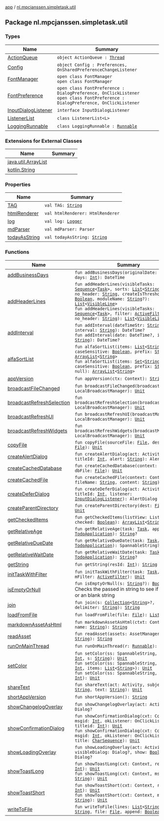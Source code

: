 [app](../index.md) / [nl.mpcjanssen.simpletask.util](.)

## Package nl.mpcjanssen.simpletask.util

### Types

| Name | Summary |
|---|---|
| [ActionQueue](-action-queue/index.md) | `object ActionQueue : `[`Thread`](http://docs.oracle.com/javase/6/docs/api/java/lang/Thread.html) |
| [Config](-config/index.md) | `object Config : Preferences, OnSharedPreferenceChangeListener` |
| [FontManager](-font-manager/index.md) | `open class FontManager`<br>`open class FontManager` |
| [FontPreference](-font-preference/index.md) | `open class FontPreference : DialogPreference, OnClickListener`<br>`open class FontPreference : DialogPreference, OnClickListener` |
| [InputDialogListener](-input-dialog-listener/index.md) | `interface InputDialogListener` |
| [ListenerList](-listener-list/index.md) | `class ListenerList<L>` |
| [LoggingRunnable](-logging-runnable/index.md) | `class LoggingRunnable : `[`Runnable`](http://docs.oracle.com/javase/6/docs/api/java/lang/Runnable.html) |

### Extensions for External Classes

| Name | Summary |
|---|---|
| [java.util.ArrayList](java.util.-array-list/index.md) |  |
| [kotlin.String](kotlin.-string/index.md) |  |

### Properties

| Name | Summary |
|---|---|
| [TAG](-t-a-g.md) | `val TAG: `[`String`](https://kotlinlang.org/api/latest/jvm/stdlib/kotlin/-string/index.html) |
| [htmlRenderer](html-renderer.md) | `val htmlRenderer: HtmlRenderer` |
| [log](log.md) | `val log: `[`Logger`](../nl.mpcjanssen.simpletask/-logger/index.md) |
| [mdParser](md-parser.md) | `val mdParser: Parser` |
| [todayAsString](today-as-string.md) | `val todayAsString: `[`String`](https://kotlinlang.org/api/latest/jvm/stdlib/kotlin/-string/index.html) |

### Functions

| Name | Summary |
|---|---|
| [addBusinessDays](add-business-days.md) | `fun addBusinessDays(originalDate: DateTime, days: `[`Int`](https://kotlinlang.org/api/latest/jvm/stdlib/kotlin/-int/index.html)`): DateTime` |
| [addHeaderLines](add-header-lines.md) | `fun addHeaderLines(visibleTasks: `[`Sequence`](https://kotlinlang.org/api/latest/jvm/stdlib/kotlin.sequences/-sequence/index.html)`<`[`Task`](../nl.mpcjanssen.simpletask.task/-task/index.md)`>, sorts: `[`List`](https://kotlinlang.org/api/latest/jvm/stdlib/kotlin.collections/-list/index.html)`<`[`String`](https://kotlinlang.org/api/latest/jvm/stdlib/kotlin/-string/index.html)`>, no_header: `[`String`](https://kotlinlang.org/api/latest/jvm/stdlib/kotlin/-string/index.html)`, createIsThreshold: `[`Boolean`](https://kotlinlang.org/api/latest/jvm/stdlib/kotlin/-boolean/index.html)`, moduleName: `[`String`](https://kotlinlang.org/api/latest/jvm/stdlib/kotlin/-string/index.html)`?): `[`List`](https://kotlinlang.org/api/latest/jvm/stdlib/kotlin.collections/-list/index.html)`<`[`VisibleLine`](../nl.mpcjanssen.simpletask/-visible-line/index.md)`>`<br>`fun addHeaderLines(visibleTasks: `[`Sequence`](https://kotlinlang.org/api/latest/jvm/stdlib/kotlin.sequences/-sequence/index.html)`<`[`Task`](../nl.mpcjanssen.simpletask.task/-task/index.md)`>, filter: `[`ActiveFilter`](../nl.mpcjanssen.simpletask/-active-filter/index.md)`, no_header: `[`String`](https://kotlinlang.org/api/latest/jvm/stdlib/kotlin/-string/index.html)`): `[`List`](https://kotlinlang.org/api/latest/jvm/stdlib/kotlin.collections/-list/index.html)`<`[`VisibleLine`](../nl.mpcjanssen.simpletask/-visible-line/index.md)`>` |
| [addInterval](add-interval.md) | `fun addInterval(dateTimeStr: `[`String`](https://kotlinlang.org/api/latest/jvm/stdlib/kotlin/-string/index.html)`?, interval: `[`String`](https://kotlinlang.org/api/latest/jvm/stdlib/kotlin/-string/index.html)`): DateTime?`<br>`fun addInterval(date: DateTime?, interval: `[`String`](https://kotlinlang.org/api/latest/jvm/stdlib/kotlin/-string/index.html)`): DateTime?` |
| [alfaSortList](alfa-sort-list.md) | `fun alfaSortList(items: `[`List`](https://kotlinlang.org/api/latest/jvm/stdlib/kotlin.collections/-list/index.html)`<`[`String`](https://kotlinlang.org/api/latest/jvm/stdlib/kotlin/-string/index.html)`>, caseSensitive: `[`Boolean`](https://kotlinlang.org/api/latest/jvm/stdlib/kotlin/-boolean/index.html)`, prefix: `[`String`](https://kotlinlang.org/api/latest/jvm/stdlib/kotlin/-string/index.html)`?): `[`ArrayList`](http://docs.oracle.com/javase/6/docs/api/java/util/ArrayList.html)`<`[`String`](https://kotlinlang.org/api/latest/jvm/stdlib/kotlin/-string/index.html)`>`<br>`fun alfaSortList(items: `[`Set`](https://kotlinlang.org/api/latest/jvm/stdlib/kotlin.collections/-set/index.html)`<`[`String`](https://kotlinlang.org/api/latest/jvm/stdlib/kotlin/-string/index.html)`>, caseSensitive: `[`Boolean`](https://kotlinlang.org/api/latest/jvm/stdlib/kotlin/-boolean/index.html)`, prefix: `[`String`](https://kotlinlang.org/api/latest/jvm/stdlib/kotlin/-string/index.html)`? = null): `[`ArrayList`](http://docs.oracle.com/javase/6/docs/api/java/util/ArrayList.html)`<`[`String`](https://kotlinlang.org/api/latest/jvm/stdlib/kotlin/-string/index.html)`>` |
| [appVersion](app-version.md) | `fun appVersion(ctx: Context): `[`String`](https://kotlinlang.org/api/latest/jvm/stdlib/kotlin/-string/index.html) |
| [broadcastFileChanged](broadcast-file-changed.md) | `fun broadcastFileChanged(broadcastManager: LocalBroadcastManager): `[`Unit`](https://kotlinlang.org/api/latest/jvm/stdlib/kotlin/-unit/index.html) |
| [broadcastRefreshSelection](broadcast-refresh-selection.md) | `fun broadcastRefreshSelection(broadcastManager: LocalBroadcastManager): `[`Unit`](https://kotlinlang.org/api/latest/jvm/stdlib/kotlin/-unit/index.html) |
| [broadcastRefreshUI](broadcast-refresh-u-i.md) | `fun broadcastRefreshUI(broadcastManager: LocalBroadcastManager): `[`Unit`](https://kotlinlang.org/api/latest/jvm/stdlib/kotlin/-unit/index.html) |
| [broadcastRefreshWidgets](broadcast-refresh-widgets.md) | `fun broadcastRefreshWidgets(broadcastManager: LocalBroadcastManager): `[`Unit`](https://kotlinlang.org/api/latest/jvm/stdlib/kotlin/-unit/index.html) |
| [copyFile](copy-file.md) | `fun copyFile(sourceFile: `[`File`](http://docs.oracle.com/javase/6/docs/api/java/io/File.html)`, destFile: `[`File`](http://docs.oracle.com/javase/6/docs/api/java/io/File.html)`): `[`Unit`](https://kotlinlang.org/api/latest/jvm/stdlib/kotlin/-unit/index.html) |
| [createAlertDialog](create-alert-dialog.md) | `fun createAlertDialog(act: Activity, titleId: `[`Int`](https://kotlinlang.org/api/latest/jvm/stdlib/kotlin/-int/index.html)`, alert: `[`String`](https://kotlinlang.org/api/latest/jvm/stdlib/kotlin/-string/index.html)`): AlertDialog` |
| [createCachedDatabase](create-cached-database.md) | `fun createCachedDatabase(context: Context, dbFile: `[`File`](http://docs.oracle.com/javase/6/docs/api/java/io/File.html)`): `[`Unit`](https://kotlinlang.org/api/latest/jvm/stdlib/kotlin/-unit/index.html) |
| [createCachedFile](create-cached-file.md) | `fun createCachedFile(context: Context, fileName: `[`String`](https://kotlinlang.org/api/latest/jvm/stdlib/kotlin/-string/index.html)`, content: `[`String`](https://kotlinlang.org/api/latest/jvm/stdlib/kotlin/-string/index.html)`): `[`Unit`](https://kotlinlang.org/api/latest/jvm/stdlib/kotlin/-unit/index.html) |
| [createDeferDialog](create-defer-dialog.md) | `fun createDeferDialog(act: Activity, titleId: `[`Int`](https://kotlinlang.org/api/latest/jvm/stdlib/kotlin/-int/index.html)`, listener: `[`InputDialogListener`](-input-dialog-listener/index.md)`): AlertDialog` |
| [createParentDirectory](create-parent-directory.md) | `fun createParentDirectory(dest: `[`File`](http://docs.oracle.com/javase/6/docs/api/java/io/File.html)`?): `[`Unit`](https://kotlinlang.org/api/latest/jvm/stdlib/kotlin/-unit/index.html) |
| [getCheckedItems](get-checked-items.md) | `fun getCheckedItems(listView: ListView, checked: `[`Boolean`](https://kotlinlang.org/api/latest/jvm/stdlib/kotlin/-boolean/index.html)`): `[`ArrayList`](http://docs.oracle.com/javase/6/docs/api/java/util/ArrayList.html)`<`[`String`](https://kotlinlang.org/api/latest/jvm/stdlib/kotlin/-string/index.html)`>` |
| [getRelativeAge](get-relative-age.md) | `fun getRelativeAge(task: `[`Task`](../nl.mpcjanssen.simpletask.task/-task/index.md)`, app: `[`TodoApplication`](../nl.mpcjanssen.simpletask/-todo-application/index.md)`): `[`String`](https://kotlinlang.org/api/latest/jvm/stdlib/kotlin/-string/index.html)`?` |
| [getRelativeDueDate](get-relative-due-date.md) | `fun getRelativeDueDate(task: `[`Task`](../nl.mpcjanssen.simpletask.task/-task/index.md)`, app: `[`TodoApplication`](../nl.mpcjanssen.simpletask/-todo-application/index.md)`): SpannableString?` |
| [getRelativeWaitDate](get-relative-threshold-date.md) | `fun getRelativeWaitDate(task: `[`Task`](../nl.mpcjanssen.simpletask.task/-task/index.md)`, app: `[`TodoApplication`](../nl.mpcjanssen.simpletask/-todo-application/index.md)`): `[`String`](https://kotlinlang.org/api/latest/jvm/stdlib/kotlin/-string/index.html)`?` |
| [getString](get-string.md) | `fun getString(resId: `[`Int`](https://kotlinlang.org/api/latest/jvm/stdlib/kotlin/-int/index.html)`): `[`String`](https://kotlinlang.org/api/latest/jvm/stdlib/kotlin/-string/index.html) |
| [initTaskWithFilter](init-task-with-filter.md) | `fun initTaskWithFilter(task: `[`Task`](../nl.mpcjanssen.simpletask.task/-task/index.md)`, mFilter: `[`ActiveFilter`](../nl.mpcjanssen.simpletask/-active-filter/index.md)`): `[`Unit`](https://kotlinlang.org/api/latest/jvm/stdlib/kotlin/-unit/index.html) |
| [isEmptyOrNull](is-empty-or-null.md) | `fun isEmptyOrNull(s: `[`String`](https://kotlinlang.org/api/latest/jvm/stdlib/kotlin/-string/index.html)`?): `[`Boolean`](https://kotlinlang.org/api/latest/jvm/stdlib/kotlin/-boolean/index.html)<br>Checks the passed in string to see if it is null or an blank string |
| [join](join.md) | `fun join(s: `[`Collection`](https://kotlinlang.org/api/latest/jvm/stdlib/kotlin.collections/-collection/index.html)`<`[`String`](https://kotlinlang.org/api/latest/jvm/stdlib/kotlin/-string/index.html)`>?, delimiter: `[`String`](https://kotlinlang.org/api/latest/jvm/stdlib/kotlin/-string/index.html)`): `[`String`](https://kotlinlang.org/api/latest/jvm/stdlib/kotlin/-string/index.html) |
| [loadFromFile](load-from-file.md) | `fun loadFromFile(file: `[`File`](http://docs.oracle.com/javase/6/docs/api/java/io/File.html)`): `[`List`](https://kotlinlang.org/api/latest/jvm/stdlib/kotlin.collections/-list/index.html)`<`[`String`](https://kotlinlang.org/api/latest/jvm/stdlib/kotlin/-string/index.html)`>` |
| [markdownAssetAsHtml](markdown-asset-as-html.md) | `fun markdownAssetAsHtml(ctxt: Context, name: `[`String`](https://kotlinlang.org/api/latest/jvm/stdlib/kotlin/-string/index.html)`): `[`String`](https://kotlinlang.org/api/latest/jvm/stdlib/kotlin/-string/index.html) |
| [readAsset](read-asset.md) | `fun readAsset(assets: AssetManager, name: `[`String`](https://kotlinlang.org/api/latest/jvm/stdlib/kotlin/-string/index.html)`): `[`String`](https://kotlinlang.org/api/latest/jvm/stdlib/kotlin/-string/index.html) |
| [runOnMainThread](run-on-main-thread.md) | `fun runOnMainThread(r: `[`Runnable`](http://docs.oracle.com/javase/6/docs/api/java/lang/Runnable.html)`): `[`Unit`](https://kotlinlang.org/api/latest/jvm/stdlib/kotlin/-unit/index.html) |
| [setColor](set-color.md) | `fun setColor(ss: SpannableString, color: `[`Int`](https://kotlinlang.org/api/latest/jvm/stdlib/kotlin/-int/index.html)`, s: `[`String`](https://kotlinlang.org/api/latest/jvm/stdlib/kotlin/-string/index.html)`): `[`Unit`](https://kotlinlang.org/api/latest/jvm/stdlib/kotlin/-unit/index.html)<br>`fun setColor(ss: SpannableString, color: `[`Int`](https://kotlinlang.org/api/latest/jvm/stdlib/kotlin/-int/index.html)`, items: `[`List`](https://kotlinlang.org/api/latest/jvm/stdlib/kotlin.collections/-list/index.html)`<`[`String`](https://kotlinlang.org/api/latest/jvm/stdlib/kotlin/-string/index.html)`>): `[`Unit`](https://kotlinlang.org/api/latest/jvm/stdlib/kotlin/-unit/index.html)<br>`fun setColor(ss: SpannableString, color: `[`Int`](https://kotlinlang.org/api/latest/jvm/stdlib/kotlin/-int/index.html)`): `[`Unit`](https://kotlinlang.org/api/latest/jvm/stdlib/kotlin/-unit/index.html) |
| [shareText](share-text.md) | `fun shareText(act: Activity, subject: `[`String`](https://kotlinlang.org/api/latest/jvm/stdlib/kotlin/-string/index.html)`, text: `[`String`](https://kotlinlang.org/api/latest/jvm/stdlib/kotlin/-string/index.html)`): `[`Unit`](https://kotlinlang.org/api/latest/jvm/stdlib/kotlin/-unit/index.html) |
| [shortAppVersion](short-app-version.md) | `fun shortAppVersion(): `[`String`](https://kotlinlang.org/api/latest/jvm/stdlib/kotlin/-string/index.html) |
| [showChangelogOverlay](show-changelog-overlay.md) | `fun showChangelogOverlay(act: Activity): Dialog?` |
| [showConfirmationDialog](show-confirmation-dialog.md) | `fun showConfirmationDialog(cxt: Context, msgid: `[`Int`](https://kotlinlang.org/api/latest/jvm/stdlib/kotlin/-int/index.html)`, okListener: OnClickListener, titleid: `[`Int`](https://kotlinlang.org/api/latest/jvm/stdlib/kotlin/-int/index.html)`): `[`Unit`](https://kotlinlang.org/api/latest/jvm/stdlib/kotlin/-unit/index.html)<br>`fun showConfirmationDialog(cxt: Context, msgid: `[`Int`](https://kotlinlang.org/api/latest/jvm/stdlib/kotlin/-int/index.html)`, okListener: OnClickListener, title: `[`CharSequence`](https://kotlinlang.org/api/latest/jvm/stdlib/kotlin/-char-sequence/index.html)`): `[`Unit`](https://kotlinlang.org/api/latest/jvm/stdlib/kotlin/-unit/index.html) |
| [showLoadingOverlay](show-loading-overlay.md) | `fun showLoadingOverlay(act: Activity, visibleDialog: Dialog?, show: `[`Boolean`](https://kotlinlang.org/api/latest/jvm/stdlib/kotlin/-boolean/index.html)`): Dialog?` |
| [showToastLong](show-toast-long.md) | `fun showToastLong(cxt: Context, resid: `[`Int`](https://kotlinlang.org/api/latest/jvm/stdlib/kotlin/-int/index.html)`): `[`Unit`](https://kotlinlang.org/api/latest/jvm/stdlib/kotlin/-unit/index.html)<br>`fun showToastLong(cxt: Context, msg: `[`String`](https://kotlinlang.org/api/latest/jvm/stdlib/kotlin/-string/index.html)`): `[`Unit`](https://kotlinlang.org/api/latest/jvm/stdlib/kotlin/-unit/index.html) |
| [showToastShort](show-toast-short.md) | `fun showToastShort(cxt: Context, resid: `[`Int`](https://kotlinlang.org/api/latest/jvm/stdlib/kotlin/-int/index.html)`): `[`Unit`](https://kotlinlang.org/api/latest/jvm/stdlib/kotlin/-unit/index.html)<br>`fun showToastShort(cxt: Context, msg: `[`String`](https://kotlinlang.org/api/latest/jvm/stdlib/kotlin/-string/index.html)`): `[`Unit`](https://kotlinlang.org/api/latest/jvm/stdlib/kotlin/-unit/index.html) |
| [writeToFile](write-to-file.md) | `fun writeToFile(lines: `[`List`](https://kotlinlang.org/api/latest/jvm/stdlib/kotlin.collections/-list/index.html)`<`[`String`](https://kotlinlang.org/api/latest/jvm/stdlib/kotlin/-string/index.html)`>, eol: `[`String`](https://kotlinlang.org/api/latest/jvm/stdlib/kotlin/-string/index.html)`, file: `[`File`](http://docs.oracle.com/javase/6/docs/api/java/io/File.html)`, append: `[`Boolean`](https://kotlinlang.org/api/latest/jvm/stdlib/kotlin/-boolean/index.html)`): `[`Unit`](https://kotlinlang.org/api/latest/jvm/stdlib/kotlin/-unit/index.html) |
